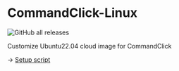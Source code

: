 # CommandClick-Linux
![GitHub all releases](https://img.shields.io/github/downloads/puutaro/CommandClick-Linux/total)
  


Customize Ubuntu22.04 cloud image for CommandClick

-> [Setup script](https://github.com/puutaro/CommandClick/blob/master/app/src/main/assets/ubuntu_setup/support/startup.sh)


[//]: # ()
[//]: # (<img src="https://github.com/user-attachments/assets/a81241c8-b709-40c4-91bd-86b2e87ad672" width="800"> )

[//]: # ()
[//]: # ()
[//]: # (<img src="https://github.com/user-attachments/assets/9851194f-02ae-4044-a30e-a1e437953b31" width="800"> )

[//]: # ()
[//]: # ()
[//]: # (<img src="https://github.com/user-attachments/assets/62902a46-994c-4144-91ef-8ad5f2ffc97c" width="800"> )

[//]: # ()
[//]: # (<img src="https://github.com/user-attachments/assets/88761400-99e3-4587-af73-5443f417d1d4" width="800"> )

[//]: # ()
[//]: # (<img src="https://github.com/user-attachments/assets/043574db-ed96-4acb-a629-e0e1ebd1b542" width="800"> )

